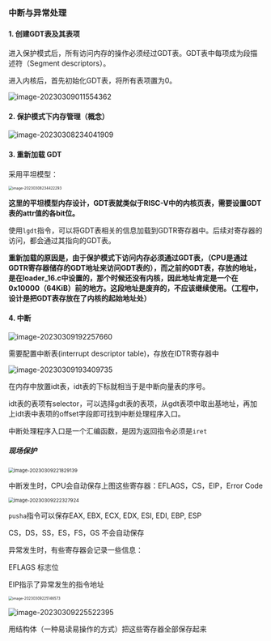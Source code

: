 ### 中断与异常处理

#### 1. 创建GDT表及其表项

进入保护模式后，所有访问内存的操作必须经过GDT表。GDT表中每项成为段描述符（Segment descriptors）。

进入内核后，首先初始化GDT表，将所有表项置为0。

![image-20230309011554362](3_interrupt_pic/image-20230309011554362.png)

#### 2. 保护模式下内存管理（概念）

 ![image-20230308234041909](3_interrupt_pic/image-20230308234041909.png)



#### 3. 重新加载 GDT

采用平坦模型：

<img src="3_interrupt_pic/image-20230308234422293.png" alt="image-20230308234422293" style="zoom: 50%;" />

**这里的平坦模型内存设计，GDT表就类似于RISC-V中的内核页表，需要设置GDT表的attr值的各bit位。**

使用`lgdt`指令，可以将GDT表相关的信息加载到GDTR寄存器中。后续对寄存器的访问，都会通过其指向的GDT表。

**重新加载的原因是，由于保护模式下访问内存必须通过GDT表，（CPU是通过GDTR寄存器储存的GDT地址来访问GDT表的），而之前的GDT表，存放的地址，是在loader_16.c中设置的，那个时候还没有内核，因此地址肯定是一个在0x10000（64KiB）前的地方。这段地址是废弃的，不应该继续使用。（工程中，设计是把GDT表存放在了内核的起始地址处）**



#### 4. 中断

![image-20230309192257660](3_interrupt_pic/image-20230309192257660.png)

需要配置中断表(interrupt descriptor table)，存放在IDTR寄存器中

![image-20230309193409735](3_interrupt_pic/image-20230309193409735.png)

在内存中放置idt表，idt表的下标就相当于是中断向量表的序号。

idt表的表项有selector，可以选择gdt表的表项，从gdt表项中取出基地址，再加上idt表中表项的offset字段即可找到中断处理程序入口。

中断处理程序入口是一个汇编函数，是因为返回指令必须是`iret`

##### 现场保护

<img src="3_interrupt_pic/image-20230309221829139.png" alt="image-20230309221829139" style="zoom:67%;" />

中断发生时，CPU会自动保存上图这些寄存器：EFLAGS，CS，EIP，Error Code

<img src="3_interrupt_pic/image-20230309222327924.png" alt="image-20230309222327924" style="zoom:67%;" />

`pusha`指令可以保存EAX, EBX, ECX, EDX, ESI, EDI, EBP, ESP

CS，DS，SS，ES，FS，GS 不会自动保存

异常发生时，有些寄存器会记录一些信息：

EFLAGS 标志位

EIP指示了异常发生的指令地址

<img src="3_interrupt_pic/image-20230309225146573.png" alt="image-20230309225146573" style="zoom: 50%;" />

![image-20230309225522395](3_interrupt_pic/image-20230309225522395.png)

用结构体（一种易读易操作的方式）把这些寄存器全部保存起来